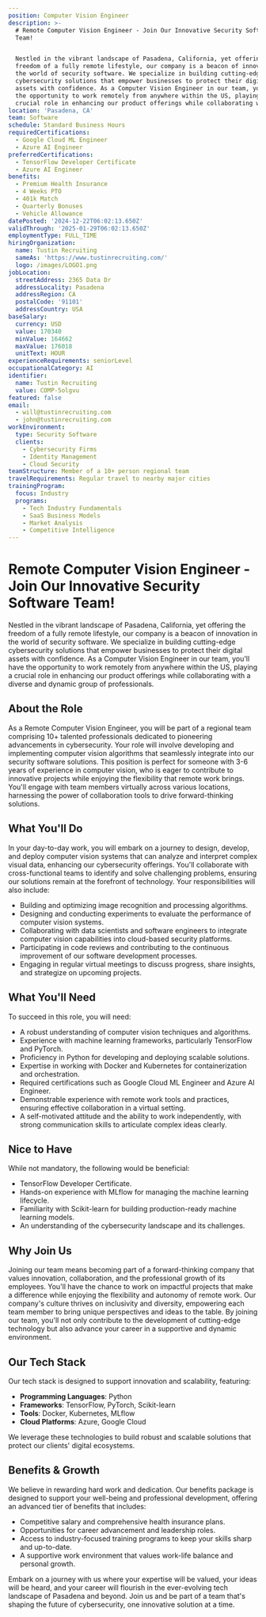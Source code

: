 ```yaml
---
position: Computer Vision Engineer
description: >-
  # Remote Computer Vision Engineer - Join Our Innovative Security Software
  Team!


  Nestled in the vibrant landscape of Pasadena, California, yet offering the
  freedom of a fully remote lifestyle, our company is a beacon of innovation in
  the world of security software. We specialize in building cutting-edge
  cybersecurity solutions that empower businesses to protect their digital
  assets with confidence. As a Computer Vision Engineer in our team, you'll have
  the opportunity to work remotely from anywhere within the US, playing a
  crucial role in enhancing our product offerings while collaborating wit...
location: 'Pasadena, CA'
team: Software
schedule: Standard Business Hours
requiredCertifications:
  - Google Cloud ML Engineer
  - Azure AI Engineer
preferredCertifications:
  - TensorFlow Developer Certificate
  - Azure AI Engineer
benefits:
  - Premium Health Insurance
  - 4 Weeks PTO
  - 401k Match
  - Quarterly Bonuses
  - Vehicle Allowance
datePosted: '2024-12-22T06:02:13.650Z'
validThrough: '2025-01-29T06:02:13.650Z'
employmentType: FULL_TIME
hiringOrganization:
  name: Tustin Recruiting
  sameAs: 'https://www.tustinrecruiting.com/'
  logo: /images/LOGO1.png
jobLocation:
  streetAddress: 2365 Data Dr
  addressLocality: Pasadena
  addressRegion: CA
  postalCode: '91101'
  addressCountry: USA
baseSalary:
  currency: USD
  value: 170340
  minValue: 164662
  maxValue: 176018
  unitText: HOUR
experienceRequirements: seniorLevel
occupationalCategory: AI
identifier:
  name: Tustin Recruiting
  value: COMP-5olgvu
featured: false
email:
  - will@tustinrecruiting.com
  - john@tustinrecruiting.com
workEnvironment:
  type: Security Software
  clients:
    - Cybersecurity Firms
    - Identity Management
    - Cloud Security
teamStructure: Member of a 10+ person regional team
travelRequirements: Regular travel to nearby major cities
trainingProgram:
  focus: Industry
  programs:
    - Tech Industry Fundamentals
    - SaaS Business Models
    - Market Analysis
    - Competitive Intelligence
---
```




# Remote Computer Vision Engineer - Join Our Innovative Security Software Team!

Nestled in the vibrant landscape of Pasadena, California, yet offering the freedom of a fully remote lifestyle, our company is a beacon of innovation in the world of security software. We specialize in building cutting-edge cybersecurity solutions that empower businesses to protect their digital assets with confidence. As a Computer Vision Engineer in our team, you'll have the opportunity to work remotely from anywhere within the US, playing a crucial role in enhancing our product offerings while collaborating with a diverse and dynamic group of professionals. 

## About the Role

As a Remote Computer Vision Engineer, you will be part of a regional team comprising 10+ talented professionals dedicated to pioneering advancements in cybersecurity. Your role will involve developing and implementing computer vision algorithms that seamlessly integrate into our security software solutions. This position is perfect for someone with 3-6 years of experience in computer vision, who is eager to contribute to innovative projects while enjoying the flexibility that remote work brings. You'll engage with team members virtually across various locations, harnessing the power of collaboration tools to drive forward-thinking solutions.

## What You'll Do

In your day-to-day work, you will embark on a journey to design, develop, and deploy computer vision systems that can analyze and interpret complex visual data, enhancing our cybersecurity offerings. You'll collaborate with cross-functional teams to identify and solve challenging problems, ensuring our solutions remain at the forefront of technology. Your responsibilities will also include:

- Building and optimizing image recognition and processing algorithms.
- Designing and conducting experiments to evaluate the performance of computer vision systems.
- Collaborating with data scientists and software engineers to integrate computer vision capabilities into cloud-based security platforms.
- Participating in code reviews and contributing to the continuous improvement of our software development processes.
- Engaging in regular virtual meetings to discuss progress, share insights, and strategize on upcoming projects.

## What You'll Need

To succeed in this role, you will need:

- A robust understanding of computer vision techniques and algorithms.
- Experience with machine learning frameworks, particularly TensorFlow and PyTorch.
- Proficiency in Python for developing and deploying scalable solutions.
- Expertise in working with Docker and Kubernetes for containerization and orchestration.
- Required certifications such as Google Cloud ML Engineer and Azure AI Engineer.
- Demonstrable experience with remote work tools and practices, ensuring effective collaboration in a virtual setting.
- A self-motivated attitude and the ability to work independently, with strong communication skills to articulate complex ideas clearly.

## Nice to Have

While not mandatory, the following would be beneficial:

- TensorFlow Developer Certificate.
- Hands-on experience with MLflow for managing the machine learning lifecycle.
- Familiarity with Scikit-learn for building production-ready machine learning models.
- An understanding of the cybersecurity landscape and its challenges.

## Why Join Us

Joining our team means becoming part of a forward-thinking company that values innovation, collaboration, and the professional growth of its employees. You'll have the chance to work on impactful projects that make a difference while enjoying the flexibility and autonomy of remote work. Our company's culture thrives on inclusivity and diversity, empowering each team member to bring unique perspectives and ideas to the table. By joining our team, you'll not only contribute to the development of cutting-edge technology but also advance your career in a supportive and dynamic environment.

## Our Tech Stack

Our tech stack is designed to support innovation and scalability, featuring:

- **Programming Languages**: Python
- **Frameworks**: TensorFlow, PyTorch, Scikit-learn
- **Tools**: Docker, Kubernetes, MLflow
- **Cloud Platforms**: Azure, Google Cloud

We leverage these technologies to build robust and scalable solutions that protect our clients' digital ecosystems.

## Benefits & Growth

We believe in rewarding hard work and dedication. Our benefits package is designed to support your well-being and professional development, offering an advanced tier of benefits that includes:

- Competitive salary and comprehensive health insurance plans.
- Opportunities for career advancement and leadership roles.
- Access to industry-focused training programs to keep your skills sharp and up-to-date.
- A supportive work environment that values work-life balance and personal growth.

Embark on a journey with us where your expertise will be valued, your ideas will be heard, and your career will flourish in the ever-evolving tech landscape of Pasadena and beyond. Join us and be part of a team that's shaping the future of cybersecurity, one innovative solution at a time.
